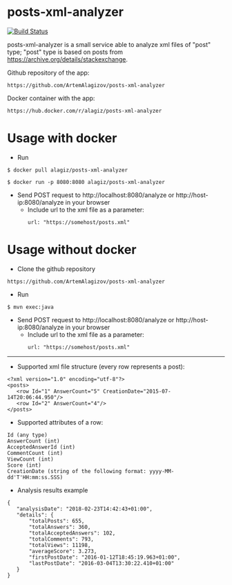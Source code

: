 # posts-xml-analyzer
[![Build Status](https://travis-ci.org/ArtemAlagizov/posts-xml-analyzer.svg?branch=master)](https://travis-ci.org/ArtemAlagizov/posts-xml-analyzer)

posts-xml-analyzer is a small service able to analyze xml files of "post" type; "post" type is based on posts from https://archive.org/details/stackexchange.

Github repository of the app: 
````
https://github.com/ArtemAlagizov/posts-xml-analyzer
````
Docker container with the app: 
````
https://hub.docker.com/r/alagiz/posts-xml-analyzer
````

# Usage with docker
* Run
```
$ docker pull alagiz/posts-xml-analyzer
```
```
$ docker run -p 8080:8080 alagiz/posts-xml-analyzer
```
* Send POST request to http://localhost:8080/analyze or http://host-ip:8080/analyze in your browser
  * Include url to the xml file as a parameter:
     ```
     url: "https://somehost/posts.xml"
     ```

# Usage without docker
* Clone the github repository
```
https://github.com/ArtemAlagizov/posts-xml-analyzer
```
* Run 
```
$ mvn exec:java
```
* Send POST request to http://localhost:8080/analyze or http://host-ip:8080/analyze in your browser
    * Include url to the xml file as a parameter:
       ```
       url: "https://somehost/posts.xml"
       ```
***
 * Supported xml file structure (every row represents a post):
 ```
 <?xml version="1.0" encoding="utf-8"?>
 <posts>
    <row Id="1" AnswerCount="5" CreationDate="2015-07-14T20:06:44.950"/>
    <row Id="2" AnswerCount="4"/>
 </posts>
 ```
 * Supported attributes of a row:
 ```
Id (any type)
AnswerCount (int)
AcceptedAnswerId (int)
CommentCount (int)
ViewCount (int)
Score (int)
CreationDate (string of the following format: yyyy-MM-dd'T'HH:mm:ss.SSS)
 ```
 * Analysis results example
 ```
 {
    "analysisDate": "2018-02-23T14:42:43+01:00",
    "details": {
        "totalPosts": 655,
        "totalAnswers": 360,
        "totalAcceptedAnswers": 102,
        "totalComments": 793,
        "totalViews": 11198,
        "averageScore": 3.273,
        "firstPostDate": "2016-01-12T18:45:19.963+01:00",
        "lastPostDate": "2016-03-04T13:30:22.410+01:00"
    }
}
 ```
